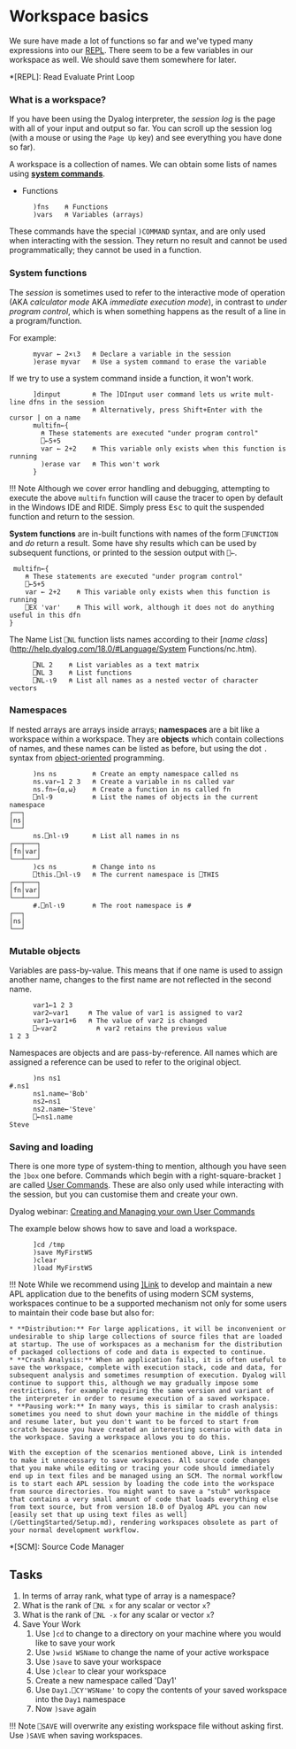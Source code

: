 # Workspace basics
We sure have made a lot of functions so far and we've typed many expressions into our [REPL](https://en.wikipedia.org/wiki/Read%E2%80%93eval%E2%80%93print_loop). There seem to be a few variables in our workspace as well. We should save them somewhere for later.

*[REPL]: Read Evaluate Print Loop

### What is a workspace?
If you have been using the Dyalog interpreter, the *session log* is the page with all of your input and output so far. You can scroll up the session log (with a mouse or using the `Page Up` key) and see everything you have done so far).

A workspace is a collection of names. We can obtain some lists of names using <a target="_blank" href="http://help.dyalog.com/latest/#Language/System%20Commands/Introduction.htm?Highlight=System%20commands">**system commands**</a>.

- Functions

```APL
	  )fns    ⍝ Functions
	  )vars   ⍝ Variables (arrays)	  
```

These commands have the special `)COMMAND` syntax, and are only used when interacting with the session. They return no result and cannot be used programmatically; they cannot be used in a function.

### System functions
The *session* is sometimes used to refer to the interactive mode of operation (AKA *calculator mode* AKA *immediate execution mode*), in contrast to *under program control*, which is when something happens as the result of a line in a program/function. 

For example:

```APL
      myvar ← 2×⍳3   ⍝ Declare a variable in the session
      )erase myvar   ⍝ Use a system command to erase the variable
```

If we try to use a system command inside a function, it won't work.

```APL
      ]dinput        ⍝ The ]DInput user command lets us write mult-line dfns in the session
                     ⍝ Alternatively, press Shift+Enter with the cursor | on a name
      multifn←{
        ⍝ These statements are executed "under program control"
        ⎕←5+5
        var ← 2+2    ⍝ This variable only exists when this function is running
        )erase var   ⍝ This won't work
      }
```

!!! Note
	Although we cover error handling and debugging, attempting to execute the above `multifn` function will cause the tracer to open by default in the Windows IDE and RIDE. Simply press <kbd>Esc</kbd> to quit the suspended function and return to the session.

**System functions** are in-built functions with names of the form `⎕FUNCTION` and *do* return a result. Some have shy results which can be used by subsequent functions, or printed to the session output with `⎕←`.

```APL
 multifn←{
    ⍝ These statements are executed "under program control"
    ⎕←5+5
    var ← 2+2    ⍝ This variable only exists when this function is running
    ⎕EX 'var'    ⍝ This will work, although it does not do anything useful in this dfn
}
```

The Name List `⎕NL` function lists names according to their [*name class*](http://help.dyalog.com/18.0/#Language/System Functions/nc.htm).

```APL
	  ⎕NL 2    ⍝ List variables as a text matrix
	  ⎕NL 3    ⍝ List functions
	  ⎕NL-⍳9   ⍝ List all names as a nested vector of character vectors
```

### Namespaces
If nested arrays are arrays inside arrays; **namespaces** are a bit like a workspace within a workspace. They are **objects** which contain collections of names, and these names can be listed as before, but using the dot `.` syntax from <a target="_blank" href="https://cs.stackexchange.com/questions/89031/what-is-the-origin-of-dot-notation">object-oriented</a> programming.

```APL
      )ns ns         ⍝ Create an empty namespace called ns
      ns.var←1 2 3   ⍝ Create a variable in ns called var
      ns.fn←{⍺,⍵}    ⍝ Create a function in ns called fn
      ⎕nl-9  	     ⍝ List the names of objects in the current namespace
┌──┐
│ns│
└──┘
      ns.⎕nl-⍳9      ⍝ List all names in ns
┌──┬───┐
│fn│var│
└──┴───┘
      )cs ns         ⍝ Change into ns
      ⎕this.⎕nl-⍳9   ⍝ The current namespace is ⎕THIS
┌──┬───┐
│fn│var│
└──┴───┘
      #.⎕nl-⍳9       ⍝ The root namespace is #
┌──┐
│ns│
└──┘
```

### Mutable objects
Variables are pass-by-value. This means that if one name is used to assign another name, changes to the first name are not reflected in the second name.

```APL
      var1←1 2 3
      var2←var1     ⍝ The value of var1 is assigned to var2
      var1←var1+6   ⍝ The value of var2 is changed
      ⎕←var2          ⍝ var2 retains the previous value
1 2 3
```

Namespaces are objects and are pass-by-reference. All names which are assigned a reference can be used to refer to the original object.

```APL
      )ns ns1
#.ns1
      ns1.name←'Bob'
      ns2←ns1
      ns2.name←'Steve'
      ⎕←ns1.name
Steve
```

### Saving and loading
There is one more type of system-thing to mention, although you have seen the `]box` one before. Commands which begin with a right-square-bracket `]` are called <a target="_blank" href="">User Commands</a>. These are also only used while interacting with the session, but you can customise them and create your own.

Dyalog webinar: <a target="_blank" href="https://dyalog.tv/Webinar/?v=LWJzRGrOC3k">Creating and Managing your own User Commands</a>

The example below shows how to save and load a workspace.

```APL
	  ]cd /tmp
	  )save MyFirstWS
	  )clear
	  )load MyFirstWS
```

!!! Note
	While we recommend using [\]Link](github.com/dyalog/link) to develop and maintain a new APL application due to the benefits of using modern SCM systems, workspaces continue to be a supported mechanism not only for some users to maintain their code base but also for:
	
	* **Distribution:** For large applications, it will be inconvenient or undesirable to ship large collections of source files that are loaded at startup. The use of workspaces as a mechanism for the distribution of packaged collections of code and data is expected to continue.
	* **Crash Analysis:** When an application fails, it is often useful to save the workspace, complete with execution stack, code and data, for subsequent analysis and sometimes resumption of execution. Dyalog will continue to support this, although we may gradually impose some restrictions, for example requiring the same version and variant of the interpreter in order to resume execution of a saved workspace.
	* **Pausing work:** In many ways, this is similar to crash analysis: sometimes you need to shut down your machine in the middle of things and resume later, but you don't want to be forced to start from scratch because you have created an interesting scenario with data in the workspace. Saving a workspace allows you to do this.

	With the exception of the scenarios mentioned above, Link is intended to make it unnecessary to save workspaces. All source code changes that you make while editing or tracing your code should immediately end up in text files and be managed using an SCM. The normal workflow is to start each APL session by loading the code into the workspace from source directories. You might want to save a "stub" workspace that contains a very small amount of code that loads everything else from text source, but from version 18.0 of Dyalog APL you can now [easily set that up using text files as well](/GettingStarted/Setup.md), rendering workspaces obsolete as part of your normal development workflow.

*[SCM]: Source Code Manager

## Tasks

1. In terms of array rank, what type of array is a namespace?
1. What is the rank of `⎕NL x` for any scalar or vector `x`?
1. What is the rank of `⎕NL -x` for any scalar or vector `x`?
1. Save Your Work
	1. Use `]cd` to change to a directory on your machine where you would like to save your work
	1. Use `)wsid WSName` to change the name of your active workspace
	1. Use `)save` to save your workspace
	1. Use `)clear` to clear your workspace
	1. Create a new namespace called 'Day1'
	1. Use `Day1.⎕CY'WSName'` to copy the contents of your saved workspace into the `Day1` namespace
	1. Now `)save` again

!!! Note
	<code class='language-APL'>⎕SAVE</code> will overwrite any existing workspace file without asking first. Use <code class='language-APL'>)SAVE</code> when saving workspaces.
